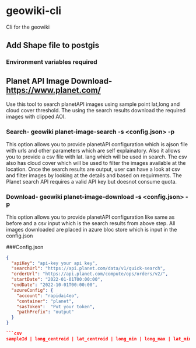 # geowiki-cli

Cli for the geowiki

## Add Shape file to postgis

### Environment variables required


## Planet API Image Download- https://www.planet.com/
Use this tool to search planetAPI images using sample point lat,long and cloud cover threshold. The using the search results download the required images with clipped AOI.
### Search-  geowiki planet-image-search -s <config.json> -p <csv path>  
This option allows you to provide planetAPI configuration which is ajson file with urls and other parameters which are self explainatory. Also it allows you to provide a csv file with lat. lang which will be used in search. The csv also has cloud cover which will be used to filter the images available at the location. Once the search results are output, user can have a look at csv and filter images by looking at the details and based on requirments. The Planet search API requires a valid API key but doesnot consume quota.

### Download- geowiki planet-image-download -s <config.json> -p <csv path>  
This option allows you to provide planetAPI configuration like same as before and a csv input which is the search results from above step. All images downloaded are placed in azure bloc store which is input in the config.json

###Config.json

```json
{
  "apiKey": "api-key your api key",
  "searchUrl": "https://api.planet.com/data/v1/quick-search",
  "orderUrl": "https://api.planet.com/compute/ops/orders/v2/",
  "startDate": "2022-01-01T00:00:00",
  "endDate": "2022-10-01T00:00:00",
  "azureConfig": {
    "account": "rapidai4eo",
    "container": "planet",
    "sasToken":  "Put your token",
    "pathPrefix": "output"
  }
}

```csv
sampleId | long_centroid | lat_centroid | long_min | long_max | lat_min | lat_max | cloudcover

